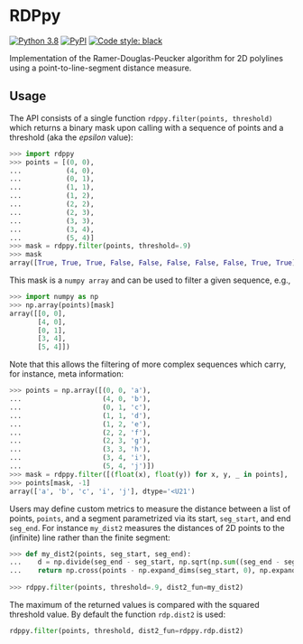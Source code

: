 # RDPpy

[![Python 3.8](https://img.shields.io/badge/python-3.8-blue.svg)](https://www.python.org/downloads/release/python-380/)
[![PyPI](https://img.shields.io/pypi/v/rdppy)](https://pypi.org/project/rdppy/)
[![Code style: black](https://img.shields.io/badge/code%20style-black-000000.svg)](https://github.com/psf/black)

Implementation of the Ramer-Douglas-Peucker algorithm for 2D polylines using a point-to-line-segment distance measure.

## Usage
The API consists of a single function `rdppy.filter(points, threshold)` which returns a binary mask upon calling with a sequence of points and a threshold (aka the _epsilon_ value):
```python
>>> import rdppy
>>> points = [(0, 0),
...           (4, 0),
...           (0, 1),
...           (1, 1),
...           (1, 2),
...           (2, 2),
...           (2, 3),
...           (3, 3),
...           (3, 4),
...           (5, 4)]
>>> mask = rdppy.filter(points, threshold=.9)
>>> mask
array([True, True, True, False, False, False, False, False, True, True])
```
This mask is a `numpy array` and can be used to filter a given sequence, e.g.,
```python
>>> import numpy as np
>>> np.array(points)[mask]
array([[0, 0],
       [4, 0],
       [0, 1],
       [3, 4],
       [5, 4]])
```
Note that this allows the filtering of more complex sequences which carry, for instance, meta information:
```python
>>> points = np.array([(0, 0, 'a'),
...                    (4, 0, 'b'),
...                    (0, 1, 'c'),
...                    (1, 1, 'd'),
...                    (1, 2, 'e'),
...                    (2, 2, 'f'),
...                    (2, 3, 'g'),
...                    (3, 3, 'h'),
...                    (3, 4, 'i'),
...                    (5, 4, 'j')])
>>> mask = rdppy.filter([(float(x), float(y)) for x, y, _ in points], .9)
>>> points[mask, -1]
array(['a', 'b', 'c', 'i', 'j'], dtype='<U21')
```
Users may define custom metrics to measure the distance between a list of points, `points`, and a segment parametrized via its start, `seg_start`, and end `seg_end`. For instance `my_dist2` measures the distances of 2D points to the (infinite) line rather than the finite segment:
```python
>>> def my_dist2(points, seg_start, seg_end):
...    d = np.divide(seg_end - seg_start, np.sqrt(np.sum((seg_end - seg_start) ** 2)))
...    return np.cross(points - np.expand_dims(seg_start, 0), np.expand_dims(d, 0)) ** 2
    
>>> rdppy.filter(points, threshold=.9, dist2_fun=my_dist2)
```
The maximum of the returned values is compared with the squared threshold value. By default the function `rdp.dist2` is used:
```python
rdppy.filter(points, threshold, dist2_fun=rdppy.rdp.dist2)
```